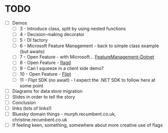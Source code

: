 # TODO

* [ ] Demos
    * [ ] 3 - Introduce class, split by using nested functions
    * [ ] 4 - Decision-making decorator
    * [ ] 5 - DI factory
    * [ ] 6 - Microsoft Feature Management - back to simple class example (but awaits)
    * [ ] 7 - Open Feature - with Microsoft... [FeatureManagement-Dotnet](https://github.com/microsoft/FeatureManagement-Dotnet)
    * [ ] 8 - Open Feature - [flagd](https://flagd.dev/)
    * [ ] 9 - Can I squeeze in a client side demo?
    * [ ] 10 - Open Feature - [Flipt](https://www.flipt.io/)
    * [ ] 11 - Flipt SDK (no await) - I expect the .NET SDK to follow here at some point
* [ ] Diagrams for data store migration
* [ ] Slides in order to tell the story
* [ ] Conclusion
* [ ] links (lots of links!)
* [ ] Bluesky domain things - murph.recumbent.co.uk, christine.recumbent.co.uk
* [ ] If feeling keen, something, somewhere about more creative use of flags